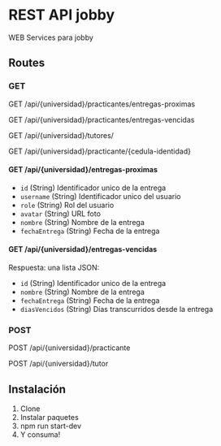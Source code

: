 # REST API jobby

WEB Services para jobby

## Routes
### GET
GET /api/{universidad}/practicantes/entregas-proximas

GET /api/{universidad}/practicantes/entregas-vencidas

GET /api/{universidad}/tutores/

GET /api/{universidad}/practicante/{cedula-identidad}

#### GET /api/{universidad}/entregas-proximas

* `id` (String) Identificador unico de la entrega
* `username` (String) Identificador unico del usuario
* `role` (String) Rol del usuario
* `avatar` (String) URL foto
* `nombre` (String) Nombre de la entrega
* `fechaEntrega` (String) Fecha de la entrega

#### GET /api/{universidad}/entregas-vencidas

Respuesta: una lista JSON:

* `id` (String) Identificador unico de la entrega
* `nombre` (String) Nombre de la entrega
* `fechaEntrega` (String) Fecha de la entrega
* `diasVencidos` (String) Días transcurridos desde la entrega


### POST
POST /api/{universidad}/practicante

POST /api/{universidad}/tutor

## Instalación

1. Clone
2. Instalar paquetes
3. npm run start-dev
4. Y consuma!
